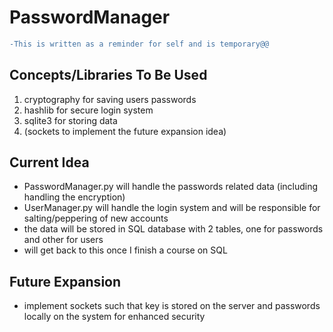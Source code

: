 # PasswordManager

```diff
-This is written as a reminder for self and is temporary@@
```

## Concepts/Libraries To Be Used
1. cryptography for saving users passwords
2. hashlib for secure login system
3. sqlite3 for storing data
4. (sockets to implement the future expansion idea)

## Current Idea
 - PasswordManager.py will handle the passwords related data (including handling the encryption)
 - UserManager.py will handle the login system and will be responsible for salting/peppering of new accounts
 - the data will be stored in SQL database with 2 tables, one for passwords and other for users
 - will get back to this once I finish a course on SQL

## Future Expansion
 - implement sockets such that key is stored on the server and passwords locally on the system for enhanced security